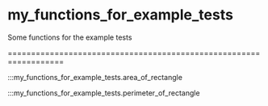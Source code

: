 # my_functions_for_example_tests

Some functions for the example tests

==================================================================

:::my_functions_for_example_tests.area_of_rectangle

:::my_functions_for_example_tests.perimeter_of_rectangle